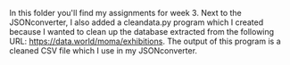 In this folder you'll find my assignments for week 3. Next to the JSONconverter, I also added a cleandata.py program which I created because I wanted to clean up the database extracted from the following URL: https://data.world/moma/exhibitions. 
The output of this program is a cleaned CSV file which I use in my JSONconverter. 
